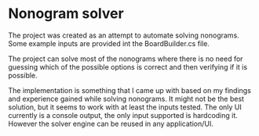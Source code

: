 # Nonogram solver

The project was created as an attempt to automate solving nonograms. Some example inputs are provided int the BoardBuilder.cs file. 

The project can solve most of the nonograms where there is no need for guessing which of the possible options is correct and then verifying if it is possible.

The implementation is something that I came up with based on my findings and experience gained while solving nonograms. It might not be the best solution, but it seems to work with at least the inputs tested. The only UI currently is a console output, the only input supported is hardcoding it. However the solver engine can be reused in any application/UI.
